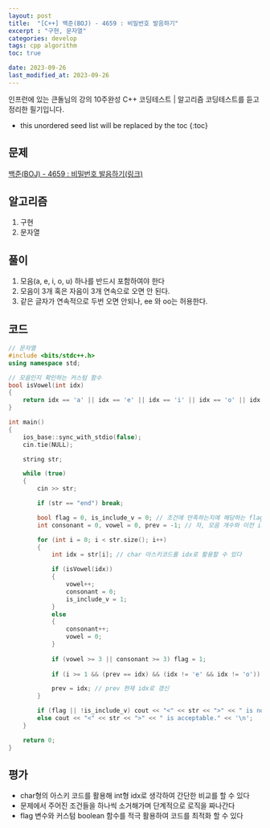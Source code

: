 ```yaml
---
layout: post
title:  "[C++] 백준(BOJ) - 4659 : 비밀번호 발음하기"
excerpt : "구현, 문자열"
categories: develop
tags: cpp algorithm
toc: true

date: 2023-09-26
last_modified_at: 2023-09-26
---
```

> <span style="font-size: 80%">
인프런에 있는 큰돌님의 강의 10주완성 C++ 코딩테스트 | 알고리즘 코딩테스트를 듣고 정리한 필기입니다.</span>

<!--more-->

* this unordered seed list will be replaced by the toc
{:toc}

## 문제 

[백준(BOJ) - 4659 : 비밀번호 발음하기(링크)](https://www.acmicpc.net/problem/4659)

## 알고리즘

  1. 구현
  2. 문자열

## 풀이

  1. 모음(a, e, i, o, u) 하나를 반드시 포함하여야 한다
  2. 모음이 3개 혹은 자음이 3개 연속으로 오면 안 된다.
  3. 같은 글자가 연속적으로 두번 오면 안되나, ee 와 oo는 허용한다.

## 코드  

```cpp
// 문자열
#include <bits/stdc++.h>
using namespace std;

// 모음인지 확인하는 커스텀 함수
bool isVowel(int idx)
{
    return idx == 'a' || idx == 'e' || idx == 'i' || idx == 'o' || idx == 'u';
}

int main()
{
    ios_base::sync_with_stdio(false);
    cin.tie(NULL);

    string str;

    while (true)
    {
        cin >> str;

        if (str == "end") break;

        bool flag = 0, is_include_v = 0; // 조건에 만족하는지에 해당하는 flag, 모음을 포함하는지에 해당하는 flag
        int consonant = 0, vowel = 0, prev = -1; // 자, 모음 개수와 이전 idx 값을 저장하는 prev

        for (int i = 0; i < str.size(); i++)
        {
            int idx = str[i]; // char 아스키코드를 idx로 활용할 수 있다

            if (isVowel(idx))
            {
                vowel++;
                consonant = 0;
                is_include_v = 1;
            }
            else
            {
                consonant++;
                vowel = 0;
            }
            
            if (vowel >= 3 || consonant >= 3) flag = 1;
            
            if (i >= 1 && (prev == idx) && (idx != 'e' && idx != 'o')) flag = 1; // prev(이전 값)과 idx 를 비교하는 로직

            prev = idx; // prev 현재 idx로 갱신
        }

        if (flag || !is_include_v) cout << "<" << str << ">" << " is not acceptable." << '\n';
        else cout << "<" << str << ">" << " is acceptable." << '\n';
    }

    return 0;
}
```

## 평가  
* char형의 아스키 코드를 활용해 int형 idx로 생각하여 간단한 비교를 할 수 있다
* 문제에서 주어진 조건들을 하나씩 소거해가며 단계적으로 로직을 짜나간다
* flag 변수와 커스텀 boolean 함수를 적극 활용하여 코드를 최적화 할 수 있다
